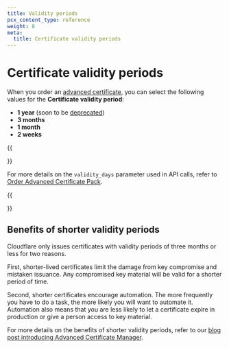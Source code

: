 ```yaml
---
title: Validity periods
pcx_content_type: reference
weight: 8
meta:
  title: Certificate validity periods
---
```


# Certificate validity periods

When you order an [advanced certificate](/ssl/edge-certificates/advanced-certificate-manager/manage-certificates/), you can select the following values for the **Certificate validity period**:

- **1 year** (soon to be [deprecated](/ssl/ssl-tls/migration-guides/digicert-update/))
- **3 months**
- **1 month**
- **2 weeks**

{{<Aside type="note">}}

For more details on the `validity_days` parameter used in API calls, refer to [Order Advanced Certificate Pack](https://api.cloudflare.com/#certificate-packs-order-advanced-certificate-manager-certificate-pack).

{{</Aside>}}

## Benefits of shorter validity periods

Cloudflare only issues certificates with validity periods of three months or less for two reasons.

First, shorter-lived certificates limit the damage from key compromise and mistaken issuance. Any compromised key material will be valid for a shorter period of time.

Second, shorter certificates encourage automation. The more frequently you have to do a task, the more likely you will want to automate it. Automation also means that you are less likely to let a certificate expire in production or give a person access to key material.

For more details on the benefits of shorter validity periods, refer to our [blog post introducing Advanced Certificate Manager](https://blog.cloudflare.com/advanced-certificate-manager/).
